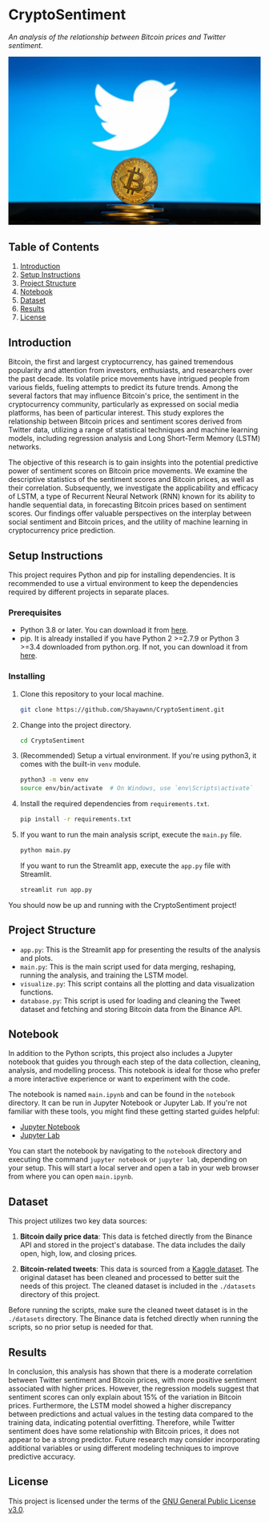 # CryptoSentiment

*An analysis of the relationship between Bitcoin prices and Twitter sentiment.*

![Architecture](./img/Bitcoin%20Sentiment%20Analysis.jpg)

## Table of Contents

1. [Introduction](#introduction)
2. [Setup Instructions](#setup-instructions)
3. [Project Structure](#project-structure)
4. [Notebook](#notebook)
5. [Dataset](#dataset)
6. [Results](#results)
7. [License](#license)

## Introduction <a name="introduction"></a>

Bitcoin, the first and largest cryptocurrency, has gained tremendous popularity and attention from investors, enthusiasts, and researchers over the past decade. Its volatile price movements have intrigued people from various fields, fueling attempts to predict its future trends. Among the several factors that may influence Bitcoin's price, the sentiment in the cryptocurrency community, particularly as expressed on social media platforms, has been of particular interest. This study explores the relationship between Bitcoin prices and sentiment scores derived from Twitter data, utilizing a range of statistical techniques and machine learning models, including regression analysis and Long Short-Term Memory (LSTM) networks.

The objective of this research is to gain insights into the potential predictive power of sentiment scores on Bitcoin price movements. We examine the descriptive statistics of the sentiment scores and Bitcoin prices, as well as their correlation. Subsequently, we investigate the applicability and efficacy of LSTM, a type of Recurrent Neural Network (RNN) known for its ability to handle sequential data, in forecasting Bitcoin prices based on sentiment scores. Our findings offer valuable perspectives on the interplay between social sentiment and Bitcoin prices, and the utility of machine learning in cryptocurrency price prediction.

## Setup Instructions <a name="setup-instructions"></a>

This project requires Python and pip for installing dependencies. It is recommended to use a virtual environment to keep the dependencies required by different projects in separate places.

### Prerequisites

- Python 3.8 or later. You can download it from [here](https://www.python.org/downloads/).
- pip. It is already installed if you have Python 2 >=2.7.9 or Python 3 >=3.4 downloaded from python.org. If not, you can download it from [here](https://pip.pypa.io/en/stable/installation/).

### Installing

1. Clone this repository to your local machine.
    ```bash
    git clone https://github.com/Shayawnn/CryptoSentiment.git
    ```
2. Change into the project directory.
    ```bash
    cd CryptoSentiment
    ```
3. (Recommended) Setup a virtual environment. If you're using python3, it comes with the built-in `venv` module.
    ```bash
    python3 -m venv env
    source env/bin/activate  # On Windows, use `env\Scripts\activate`
    ```
4. Install the required dependencies from `requirements.txt`.
    ```bash
    pip install -r requirements.txt
    ```
5. If you want to run the main analysis script, execute the `main.py` file.
    ```bash
    python main.py
    ```
    If you want to run the Streamlit app, execute the `app.py` file with Streamlit.
    ```bash
    streamlit run app.py
    ```

You should now be up and running with the CryptoSentiment project!

## Project Structure <a name="project-structure"></a>

- `app.py`: This is the Streamlit app for presenting the results of the analysis and plots.
- `main.py`: This is the main script used for data merging, reshaping, running the analysis, and training the LSTM model.
- `visualize.py`: This script contains all the plotting and data visualization functions.
- `database.py`: This script is used for loading and cleaning the Tweet dataset and fetching and storing Bitcoin data from the Binance API.

## Notebook <a name="notebook"></a>

In addition to the Python scripts, this project also includes a Jupyter notebook that guides you through each step of the data collection, cleaning, analysis, and modelling process. This notebook is ideal for those who prefer a more interactive experience or want to experiment with the code.

The notebook is named `main.ipynb` and can be found in the `notebook` directory. It can be run in Jupyter Notebook or Jupyter Lab. If you're not familiar with these tools, you might find these getting started guides helpful:

- [Jupyter Notebook](https://jupyter-notebook-beginner-guide.readthedocs.io/en/latest/)
- [Jupyter Lab](https://jupyterlab.readthedocs.io/en/latest/getting_started/overview.html)

You can start the notebook by navigating to the `notebook` directory and executing the command `jupyter notebook` or `jupyter lab`, depending on your setup. This will start a local server and open a tab in your web browser from where you can open `main.ipynb`.

## Dataset <a name="dataset"></a>

This project utilizes two key data sources:

1. **Bitcoin daily price data**: This data is fetched directly from the Binance API and stored in the project's database. The data includes the daily open, high, low, and closing prices.

2. **Bitcoin-related tweets**: This data is sourced from a [Kaggle dataset](https://www.kaggle.com/datasets/kaushiksuresh147/bitcoin-tweets). The original dataset has been cleaned and processed to better suit the needs of this project. The cleaned dataset is included in the `./datasets` directory of this project.

Before running the scripts, make sure the cleaned tweet dataset is in the `./datasets` directory. The Binance data is fetched directly when running the scripts, so no prior setup is needed for that.

## Results <a name="results"></a>

In conclusion, this analysis has shown that there is a moderate correlation between Twitter sentiment and Bitcoin prices, with more positive sentiment associated with higher prices. However, the regression models suggest that sentiment scores can only explain about 15% of the variation in Bitcoin prices. Furthermore, the LSTM model showed a higher discrepancy between predictions and actual values in the testing data compared to the training data, indicating potential overfitting. Therefore, while Twitter sentiment does have some relationship with Bitcoin prices, it does not appear to be a strong predictor. Future research may consider incorporating additional variables or using different modeling techniques to improve predictive accuracy.

## License <a name="license"></a>

This project is licensed under the terms of the [GNU General Public License v3.0](LICENSE).

